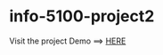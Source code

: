 # info-5100-project2
Visit the project Demo ==> [HERE](https://rd-pong.github.io/info-5100-project2/INFO%205100%20Project%202%20Final%20Submission/)
